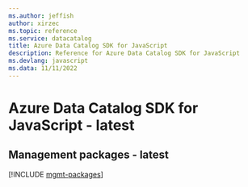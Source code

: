 ```yaml
---
ms.author: jeffish
author: xirzec
ms.topic: reference
ms.service: datacatalog
title: Azure Data Catalog SDK for JavaScript
description: Reference for Azure Data Catalog SDK for JavaScript
ms.devlang: javascript
ms.data: 11/11/2022
---
```

# Azure Data Catalog SDK for JavaScript - latest

## Management packages - latest
[!INCLUDE [mgmt-packages](data-catalog-mgmt-index.md)]